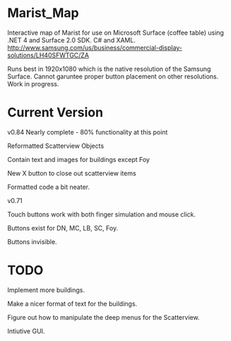 Marist_Map
==========

Interactive map of Marist for use on Microsoft Surface (coffee table) using .NET 4 and Surface 2.0 SDK. C# and XAML.
http://www.samsung.com/us/business/commercial-display-solutions/LH40SFWTGC/ZA

Runs best in 1920x1080 which is the native resolution of the Samsung Surface.
Cannot garuntee proper button placement on other resolutions. Work in progress.



Current Version
==========
v0.84
Nearly complete - 80% functionality at this point

Reformatted Scatterview Objects

Contain text and images for buildings except Foy

New X button to close out scatterview items

Formatted code a bit neater.

v0.71

Touch buttons work with both finger simulation and mouse click.

Buttons exist for DN, MC, LB, SC, Foy.

Buttons invisible.

TODO
=========
Implement more buildings.

Make a nicer format of text for the buildings.

Figure out how to manipulate the deep menus for the Scatterview.

Intiutive GUI.
